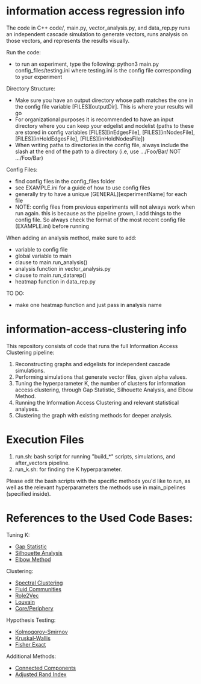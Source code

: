 # information access regression info
The code in C++ code/, main.py, vector_analysis.py, and data_rep.py runs an
  independent cascade simulation to generate vectors, runs analysis on those vectors,
  and represents the results visually.

Run the code:
  - to run an experiment, type the following:
    python3 main.py config_files/testing.ini
    where testing.ini is the config file corresponding to your experiment

Directory Structure:
  - Make sure you have an output directory whose path matches the one in the config
    file variable [FILES][outputDir]. This is where your results will go
  - For organizational purposes it is recommended to have an input directory where
    you can keep your edgelist and nodelist (paths to these are stored in config variables
    [FILES][inEdgesFile], [FILES][inNodesFile], [FILES][inHoldEdgesFile], [FILES][inHoldNodesFile])
  - When writing paths to directories in the config file, always include the slash
    at the end of the path to a directory (i.e, use .../Foo/Bar/ NOT .../Foo/Bar)

Config Files:
  - find config files in the config_files folder
  - see EXAMPLE.ini for a guide of how to use config files
  - generally try to have a unique [GENERAL][experimentName] for each file
  - NOTE: config files from previous experiments will not always work when run again.
    this is because as the pipeline grown, I add things to the config file. So always
    check the format of the most recent config file (EXAMPLE.ini) before running

When adding an analysis method, make sure to add:
  - variable to config file
  - global variable to main
  - clause to main.run_analysis()
  - analysis function in vector_analysis.py
  - clause to main.run_datarep()
  - heatmap function in data_rep.py

TO DO:
  - make one heatmap function and just pass in analysis name



# information-access-clustering info

This repository consists of code that runs the full Information Access Clustering pipeline:

1. Reconstructing graphs and edgelists for independent cascade simulations.
2. Performing simulations that generate vector files, given alpha values.
3. Tuning the hyperparameter K, the number of clusters for information access clustering, through Gap Statistic, Silhouette Analysis, and Elbow Method.
4. Running the Information Access Clustering and relevant statistical analyses.
5. Clustering the graph with existing methods for deeper analysis.

# Execution Files
1. run.sh: bash script for running "build_*" scripts, simulations, and after_vectors pipeline.
2. run_k.sh: for finding the K hyperparameter.

Please edit the bash scripts with the specific methods you'd like to run, as well as the relevant hyperparameters
the methods use in main_pipelines (specified inside).

# References to the Used Code Bases:

Tuning K:

- [Gap Statistic](https://anaconda.org/milesgranger/gap-statistic/notebook)
- [Silhouette Analysis](https://scikit-learn.org/stable/auto_examples/cluster/plot_kmeans_silhouette_analysis.html)
- [Elbow Method](https://towardsdatascience.com/k-means-clustering-with-scikit-learn-6b47a369a83c)

Clustering:

- [Spectral Clustering](https://scikit-learn.org/stable/modules/generated/sklearn.cluster.SpectralClustering.html)
- [Fluid Communities](https://networkx.org/documentation/stable/reference/algorithms/generated/networkx.algorithms.community.asyn_fluid.asyn_fluidc.html#networkx.algorithms.community.asyn_fluid.asyn_fluidc)
- [Role2Vec](https://github.com/benedekrozemberczki/karateclub)
- [Louvain](https://github.com/taynaud/python-louvain)
- [Core/Periphery](https://github.com/skojaku/core-periphery-detection/blob/7d924402caa935e0c2e66fca40457d81afa618a5/cpnet/Rombach.py)

Hypothesis Testing:

- [Kolmogorov-Smirnov](https://docs.scipy.org/doc/scipy/reference/generated/scipy.stats.ks_2samp.html)
- [Kruskal-Wallis](https://docs.scipy.org/doc/scipy/reference/generated/scipy.stats.kruskal.html)
- [Fisher Exact](https://docs.scipy.org/doc/scipy/reference/generated/scipy.stats.fisher_exact.html)

Additional Methods:

- [Connected Components](https://networkx.org/documentation/stable/reference/algorithms/component.html)
- [Adjusted Rand Index](https://scikit-learn.org/stable/modules/generated/sklearn.metrics.adjusted_rand_score.html)
